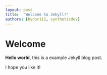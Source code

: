 ```yaml
---
layout: post
title:  "Welcome to Jekyll!"
authors: [hydor112, syntheticdev]
---
```


# Welcome

**Hello world**, this is a example Jekyll blog post.

I hope you like it!
